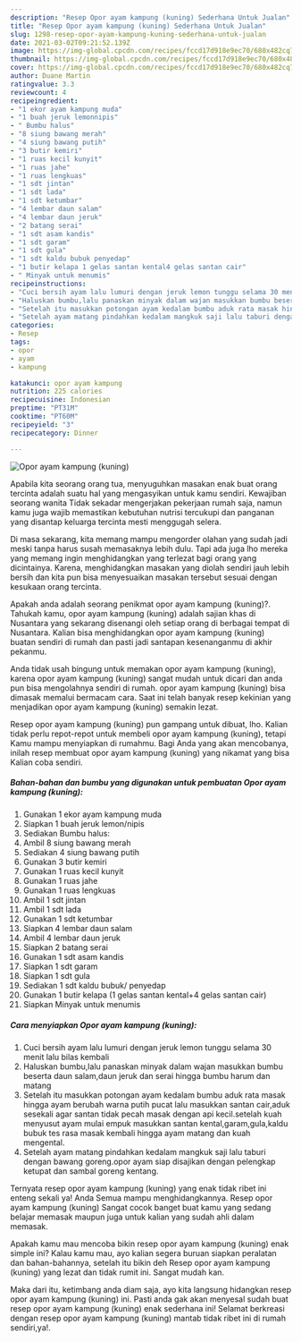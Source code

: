 ```yaml
---
description: "Resep Opor ayam kampung (kuning) Sederhana Untuk Jualan"
title: "Resep Opor ayam kampung (kuning) Sederhana Untuk Jualan"
slug: 1298-resep-opor-ayam-kampung-kuning-sederhana-untuk-jualan
date: 2021-03-02T09:21:52.139Z
image: https://img-global.cpcdn.com/recipes/fccd17d918e9ec70/680x482cq70/opor-ayam-kampung-kuning-foto-resep-utama.jpg
thumbnail: https://img-global.cpcdn.com/recipes/fccd17d918e9ec70/680x482cq70/opor-ayam-kampung-kuning-foto-resep-utama.jpg
cover: https://img-global.cpcdn.com/recipes/fccd17d918e9ec70/680x482cq70/opor-ayam-kampung-kuning-foto-resep-utama.jpg
author: Duane Martin
ratingvalue: 3.3
reviewcount: 4
recipeingredient:
- "1 ekor ayam kampung muda"
- "1 buah jeruk lemonnipis"
- " Bumbu halus"
- "8 siung bawang merah"
- "4 siung bawang putih"
- "3 butir kemiri"
- "1 ruas kecil kunyit"
- "1 ruas jahe"
- "1 ruas lengkuas"
- "1 sdt jintan"
- "1 sdt lada"
- "1 sdt ketumbar"
- "4 lembar daun salam"
- "4 lembar daun jeruk"
- "2 batang serai"
- "1 sdt asam kandis"
- "1 sdt garam"
- "1 sdt gula"
- "1 sdt kaldu bubuk penyedap"
- "1 butir kelapa 1 gelas santan kental4 gelas santan cair"
- " Minyak untuk menumis"
recipeinstructions:
- "Cuci bersih ayam lalu lumuri dengan jeruk lemon tunggu selama 30 menit lalu bilas kembali"
- "Haluskan bumbu,lalu panaskan minyak dalam wajan masukkan bumbu beserta daun salam,daun jeruk dan serai hingga bumbu harum dan matang"
- "Setelah itu masukkan potongan ayam kedalam bumbu aduk rata masak hingga ayam berubah warna putih pucat lalu masukkan santan cair,aduk sesekali agar santan tidak pecah masak dengan api kecil.setelah kuah menyusut ayam mulai empuk masukkan santan kental,garam,gula,kaldu bubuk tes rasa masak kembali hingga ayam matang dan kuah mengental."
- "Setelah ayam matang pindahkan kedalam mangkuk saji lalu taburi dengan bawang goreng.opor ayam siap disajikan dengan pelengkap ketupat dan sambal goreng kentang."
categories:
- Resep
tags:
- opor
- ayam
- kampung

katakunci: opor ayam kampung 
nutrition: 225 calories
recipecuisine: Indonesian
preptime: "PT31M"
cooktime: "PT60M"
recipeyield: "3"
recipecategory: Dinner

---
```



![Opor ayam kampung (kuning)](https://img-global.cpcdn.com/recipes/fccd17d918e9ec70/680x482cq70/opor-ayam-kampung-kuning-foto-resep-utama.jpg)

Apabila kita seorang orang tua, menyuguhkan masakan enak buat orang tercinta adalah suatu hal yang mengasyikan untuk kamu sendiri. Kewajiban seorang  wanita Tidak sekadar mengerjakan pekerjaan rumah saja, namun kamu juga wajib memastikan kebutuhan nutrisi tercukupi dan panganan yang disantap keluarga tercinta mesti menggugah selera.

Di masa  sekarang, kita memang mampu mengorder olahan yang sudah jadi meski tanpa harus susah memasaknya lebih dulu. Tapi ada juga lho mereka yang memang ingin menghidangkan yang terlezat bagi orang yang dicintainya. Karena, menghidangkan masakan yang diolah sendiri jauh lebih bersih dan kita pun bisa menyesuaikan masakan tersebut sesuai dengan kesukaan orang tercinta. 



Apakah anda adalah seorang penikmat opor ayam kampung (kuning)?. Tahukah kamu, opor ayam kampung (kuning) adalah sajian khas di Nusantara yang sekarang disenangi oleh setiap orang di berbagai tempat di Nusantara. Kalian bisa menghidangkan opor ayam kampung (kuning) buatan sendiri di rumah dan pasti jadi santapan kesenanganmu di akhir pekanmu.

Anda tidak usah bingung untuk memakan opor ayam kampung (kuning), karena opor ayam kampung (kuning) sangat mudah untuk dicari dan anda pun bisa mengolahnya sendiri di rumah. opor ayam kampung (kuning) bisa dimasak memalui bermacam cara. Saat ini telah banyak resep kekinian yang menjadikan opor ayam kampung (kuning) semakin lezat.

Resep opor ayam kampung (kuning) pun gampang untuk dibuat, lho. Kalian tidak perlu repot-repot untuk membeli opor ayam kampung (kuning), tetapi Kamu mampu menyiapkan di rumahmu. Bagi Anda yang akan mencobanya, inilah resep membuat opor ayam kampung (kuning) yang nikamat yang bisa Kalian coba sendiri.

<!--inarticleads1-->

##### Bahan-bahan dan bumbu yang digunakan untuk pembuatan Opor ayam kampung (kuning):

1. Gunakan 1 ekor ayam kampung muda
1. Siapkan 1 buah jeruk lemon/nipis
1. Sediakan  Bumbu halus:
1. Ambil 8 siung bawang merah
1. Sediakan 4 siung bawang putih
1. Gunakan 3 butir kemiri
1. Gunakan 1 ruas kecil kunyit
1. Gunakan 1 ruas jahe
1. Gunakan 1 ruas lengkuas
1. Ambil 1 sdt jintan
1. Ambil 1 sdt lada
1. Gunakan 1 sdt ketumbar
1. Siapkan 4 lembar daun salam
1. Ambil 4 lembar daun jeruk
1. Siapkan 2 batang serai
1. Gunakan 1 sdt asam kandis
1. Siapkan 1 sdt garam
1. Siapkan 1 sdt gula
1. Sediakan 1 sdt kaldu bubuk/ penyedap
1. Gunakan 1 butir kelapa (1 gelas santan kental+4 gelas santan cair)
1. Siapkan  Minyak untuk menumis




<!--inarticleads2-->

##### Cara menyiapkan Opor ayam kampung (kuning):

1. Cuci bersih ayam lalu lumuri dengan jeruk lemon tunggu selama 30 menit lalu bilas kembali
1. Haluskan bumbu,lalu panaskan minyak dalam wajan masukkan bumbu beserta daun salam,daun jeruk dan serai hingga bumbu harum dan matang
1. Setelah itu masukkan potongan ayam kedalam bumbu aduk rata masak hingga ayam berubah warna putih pucat lalu masukkan santan cair,aduk sesekali agar santan tidak pecah masak dengan api kecil.setelah kuah menyusut ayam mulai empuk masukkan santan kental,garam,gula,kaldu bubuk tes rasa masak kembali hingga ayam matang dan kuah mengental.
1. Setelah ayam matang pindahkan kedalam mangkuk saji lalu taburi dengan bawang goreng.opor ayam siap disajikan dengan pelengkap ketupat dan sambal goreng kentang.




Ternyata resep opor ayam kampung (kuning) yang enak tidak ribet ini enteng sekali ya! Anda Semua mampu menghidangkannya. Resep opor ayam kampung (kuning) Sangat cocok banget buat kamu yang sedang belajar memasak maupun juga untuk kalian yang sudah ahli dalam memasak.

Apakah kamu mau mencoba bikin resep opor ayam kampung (kuning) enak simple ini? Kalau kamu mau, ayo kalian segera buruan siapkan peralatan dan bahan-bahannya, setelah itu bikin deh Resep opor ayam kampung (kuning) yang lezat dan tidak rumit ini. Sangat mudah kan. 

Maka dari itu, ketimbang anda diam saja, ayo kita langsung hidangkan resep opor ayam kampung (kuning) ini. Pasti anda gak akan menyesal sudah buat resep opor ayam kampung (kuning) enak sederhana ini! Selamat berkreasi dengan resep opor ayam kampung (kuning) mantab tidak ribet ini di rumah sendiri,ya!.

